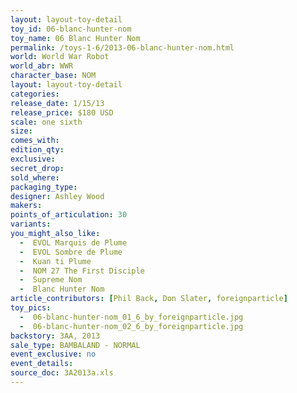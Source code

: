 ```yaml
---
layout: layout-toy-detail 
toy_id: 06-blanc-hunter-nom
toy_name: 06 Blanc Hunter Nom
permalink: /toys-1-6/2013-06-blanc-hunter-nom.html
world: World War Robot
world_abr: WWR
character_base: NOM
layout: layout-toy-detail
categories: 
release_date: 1/15/13
release_price: $180 USD
scale: one sixth
size: 
comes_with: 
edition_qty: 
exclusive: 
secret_drop: 
sold_where: 
packaging_type: 
designer: Ashley Wood
makers: 
points_of_articulation: 30
variants: 
you_might_also_like: 
  -  EVOL Marquis de Plume
  -  EVOL Sombre de Plume
  -  Kuan ti Plume
  -  NOM 27 The First Disciple
  -  Supreme Nom
  -  Blanc Hunter Nom
article_contributors: [Phil Back, Don Slater, foreignparticle]
toy_pics: 
  -  06-blanc-hunter-nom_01_6_by_foreignparticle.jpg
  -  06-blanc-hunter-nom_02_6_by_foreignparticle.jpg
backstory: 3AA, 2013
sale_type: BAMBALAND - NORMAL
event_exclusive: no
event_details: 
source_doc: 3A2013a.xls
---
```

